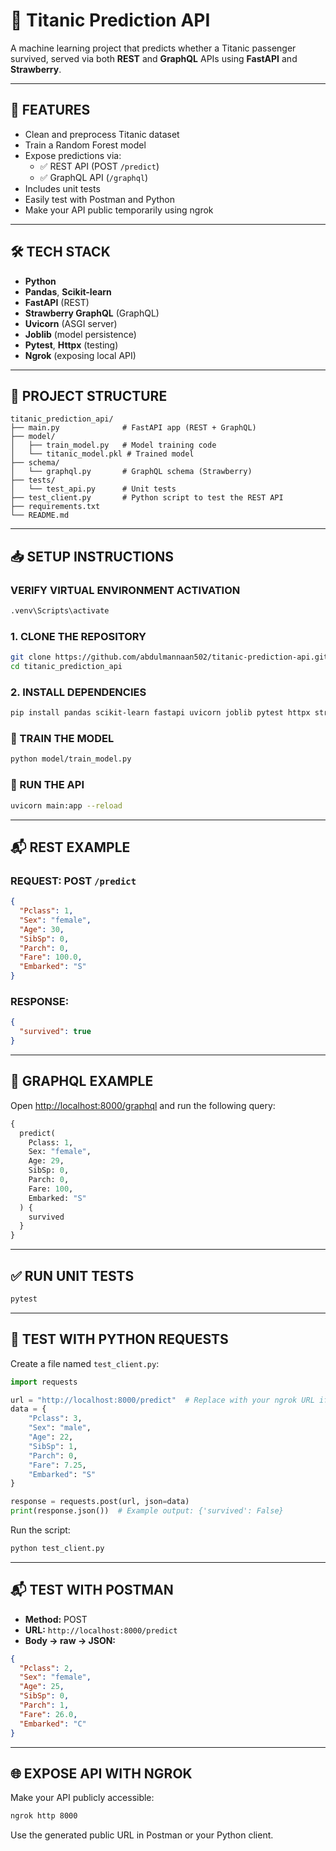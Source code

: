 # 🚢 Titanic Prediction API

A machine learning project that predicts whether a Titanic passenger survived, served via both **REST** and **GraphQL** APIs using **FastAPI** and **Strawberry**.

---

## 📌 FEATURES

- Clean and preprocess Titanic dataset  
- Train a Random Forest model  
- Expose predictions via:  
  - ✅ REST API (POST `/predict`)  
  - ✅ GraphQL API (`/graphql`)  
- Includes unit tests  
- Easily test with Postman and Python  
- Make your API public temporarily using ngrok  

---

## 🛠️ TECH STACK

- **Python**  
- **Pandas**, **Scikit-learn**  
- **FastAPI** (REST)  
- **Strawberry GraphQL** (GraphQL)  
- **Uvicorn** (ASGI server)  
- **Joblib** (model persistence)  
- **Pytest**, **Httpx** (testing)  
- **Ngrok** (exposing local API)  

---

## 📁 PROJECT STRUCTURE

```
titanic_prediction_api/
├── main.py              # FastAPI app (REST + GraphQL)
├── model/
│   ├── train_model.py   # Model training code
│   └── titanic_model.pkl # Trained model
├── schema/
│   └── graphql.py       # GraphQL schema (Strawberry)
├── tests/
│   └── test_api.py      # Unit tests
├── test_client.py       # Python script to test the REST API
├── requirements.txt
└── README.md
```

---

## 📥 SETUP INSTRUCTIONS

### VERIFY VIRTUAL ENVIRONMENT ACTIVATION
```bash
.venv\Scripts\activate
```

### 1. CLONE THE REPOSITORY

```bash
git clone https://github.com/abdulmannaan502/titanic-prediction-api.git
cd titanic_prediction_api
```

### 2. INSTALL DEPENDENCIES

```bash
pip install pandas scikit-learn fastapi uvicorn joblib pytest httpx strawberry-graphql python-multipart
```

### 🧠 TRAIN THE MODEL

```bash
python model/train_model.py
```

### 🚀 RUN THE API

```bash
uvicorn main:app --reload
```

---

## 📬 REST EXAMPLE

### REQUEST: POST `/predict`

```json
{
  "Pclass": 1,
  "Sex": "female",
  "Age": 30,
  "SibSp": 0,
  "Parch": 0,
  "Fare": 100.0,
  "Embarked": "S"
}
```

### RESPONSE:

```json
{
  "survived": true
}
```

---

## 🔮 GRAPHQL EXAMPLE

Open [http://localhost:8000/graphql](http://localhost:8000/graphql) and run the following query:

```graphql
{
  predict(
    Pclass: 1,
    Sex: "female",
    Age: 29,
    SibSp: 0,
    Parch: 0,
    Fare: 100,
    Embarked: "S"
  ) {
    survived
  }
}
```

---

## ✅ RUN UNIT TESTS

```bash
pytest
```

---

## 🧪 TEST WITH PYTHON REQUESTS

Create a file named `test_client.py`:

```python
import requests

url = "http://localhost:8000/predict"  # Replace with your ngrok URL if using
data = {
    "Pclass": 3,
    "Sex": "male",
    "Age": 22,
    "SibSp": 1,
    "Parch": 0,
    "Fare": 7.25,
    "Embarked": "S"
}

response = requests.post(url, json=data)
print(response.json())  # Example output: {'survived': False}
```

Run the script:

```bash
python test_client.py
```

---

## 📬 TEST WITH POSTMAN

- **Method:** POST  
- **URL:** `http://localhost:8000/predict`  
- **Body → raw → JSON:**

```json
{
  "Pclass": 2,
  "Sex": "female",
  "Age": 25,
  "SibSp": 0,
  "Parch": 1,
  "Fare": 26.0,
  "Embarked": "C"
}
```

---

## 🌐 EXPOSE API WITH NGROK

Make your API publicly accessible:

```bash
ngrok http 8000
```

Use the generated public URL in Postman or your Python client.
